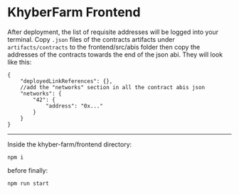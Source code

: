 # KhyberFarm Frontend
After deployment, the list of requisite addresses will be logged into your terminal. Copy `.json` files of the contracts artifacts under `artifacts/contracts` to the frontend/src/abis folder then copy the addresses of the contracts towards the end of the json abi. They will look like this:
```
{
    "deployedLinkReferences": {},
    //add the "networks" section in all the contract abis json
    "networks": {
        "42": {
            "address": "0x..."
        }
    }
}
```
***
Inside the khyber-farm/frontend directory:
```
npm i
```
before finally:
```
npm run start
```
